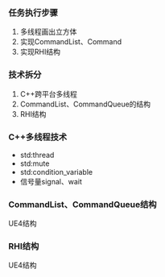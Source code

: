 ### 任务执行步骤
1. 多线程画出立方体
2. 实现CommandList、Command
3. 实现RHI结构

### 技术拆分
1. C++跨平台多线程
2. CommandList、CommandQueue的结构
3. RHI结构

### C++多线程技术
- std:thread
- std:mute
- std:condition_variable
- 信号量signal、wait
### CommandList、CommandQueue结构
UE4结构
### RHI结构
UE4结构
